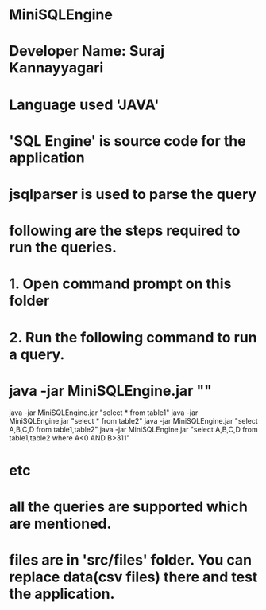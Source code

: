 # MiniSQLEngine
# Developer Name: Suraj Kannayyagari
# Language used 'JAVA'
# 'SQL Engine' is source code for the application

# jsqlparser is used to parse the query
# following are the steps required to run the queries.

# 1. Open command prompt on this folder
# 2. Run the following command to run a query.

# java -jar MiniSQLEngine.jar "<query>"

java -jar MiniSQLEngine.jar "select * from table1"
java -jar MiniSQLEngine.jar "select * from table2"
java -jar MiniSQLEngine.jar "select A,B,C,D from table1,table2"
java -jar MiniSQLEngine.jar "select A,B,C,D from table1,table2 where A<0 AND B>311"

# etc




# all the queries are supported which are mentioned.
# files are in 'src/files' folder. You can replace data(csv files) there and test the application.
